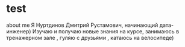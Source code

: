 # test
about me
Я Нуртдинов Дмитрий Рустамович, начинающий дата-инженер) Изучаю и получаю новые знания на курсе, занимаюсь в тренажерном зале , гуляю с друзьями , катаюсь на велосипеде)

